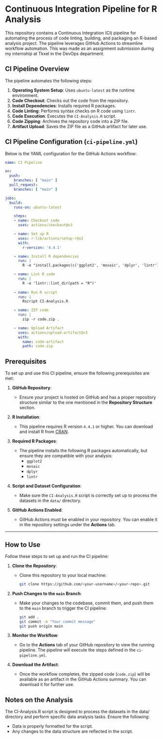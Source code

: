 # Continuous Integration Pipeline for R Analysis

This repository contains a Continuous Integration (CI) pipeline for automating the process of code linting, building, and packaging an R-based analysis project. The pipeline leverages GitHub Actions to streamline workflow automation. This was made as an assignment submission during my internship at Tkxel in the DevOps department. 

## CI Pipeline Overview

The pipeline automates the following steps:
1. **Operating System Setup**: Uses `ubuntu-latest` as the runtime environment.
2. **Code Checkout**: Checks out the code from the repository.
3. **Install Dependencies**: Installs required R packages.
4. **Code Linting**: Performs syntax checks on R code using `lintr`.
5. **Code Execution**: Executes the `CI-Analysis.R` script.
6. **Code Zipping**: Archives the repository code into a ZIP file.
7. **Artifact Upload**: Saves the ZIP file as a GitHub artifact for later use.

## CI Pipeline Configuration (`ci-pipeline.yml`)

Below is the YAML configuration for the GitHub Actions workflow:

```yaml
name: CI Pipeline

on:
  push:
    branches: [ "main" ]
  pull_request:
    branches: [ "main" ]

jobs:
  build:
    runs-on: ubuntu-latest

    steps:
    - name: Checkout code
      uses: actions/checkout@v3

    - name: Set up R
      uses: r-lib/actions/setup-r@v2
      with:
        r-version: '4.4.1'

    - name: Install R dependencies
      run: |
        R -e "install.packages(c('ggplot2', 'mosaic', 'dplyr', 'lintr'), repos='http://cran.rstudio.com/')"

    - name: Lint R code
      run: |
        R -e 'lintr::lint_dir(path = "R")'
          
    - name: Run R script
      run: |
        Rscript CI-Analysis.R

    - name: ZIP code
      run: |
        zip -r code.zip .

    - name: Upload Artifact
      uses: actions/upload-artifact@v3
      with:
        name: code-artifact
        path: code.zip
```


## Prerequisites

To set up and use this CI pipeline, ensure the following prerequisites are met:

1. **GitHub Repository**:
   - Ensure your project is hosted on GitHub and has a proper repository structure similar to the one mentioned in the **Repository Structure** section.

2. **R Installation**:
   - This pipeline requires R version `4.4.1` or higher. You can download and install R from [CRAN](https://cran.r-project.org/).

3. **Required R Packages**:
   - The pipeline installs the following R packages automatically, but ensure they are compatible with your analysis:
     - `ggplot2`
     - `mosaic`
     - `dplyr`
     - `lintr`

4. **Script and Dataset Configuration**:
   - Make sure the `CI-Analysis.R` script is correctly set up to process the datasets in the `data/` directory.

5. **GitHub Actions Enabled**:
   - GitHub Actions must be enabled in your repository. You can enable it in the repository settings under the **Actions** tab.

---

## How to Use

Follow these steps to set up and run the CI pipeline:

1. **Clone the Repository**:
   - Clone this repository to your local machine:
     ```bash
     git clone https://github.com/<your-username>/<your-repo>.git
     ```

2. **Push Changes to the `main` Branch**:
   - Make your changes to the codebase, commit them, and push them to the `main` branch to trigger the CI pipeline:
     ```bash
     git add .
     git commit -m "Your commit message"
     git push origin main
     ```

3. **Monitor the Workflow**:
   - Go to the **Actions** tab of your GitHub repository to view the running pipeline. The pipeline will execute the steps defined in the `ci-pipeline.yml`.

4. **Download the Artifact**:
   - Once the workflow completes, the zipped code (`code.zip`) will be available as an artifact in the GitHub Actions summary. You can download it for further use.

## Notes on the Analysis

The CI-Analysis.R script is designed to process the datasets in the data/ directory and perform specific data analysis tasks. Ensure the following:
  - Data is properly formatted for the script.
  - Any changes to the data structure are reflected in the script.

